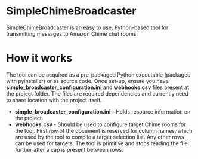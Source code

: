 # SimpleChimeBroadcaster
SimpleChimeBroadcaster is an easy to use, Python-based tool for transmitting messages to Amazon Chime chat rooms.

# How it works
The tool can be acquired as a pre-packaged Python executable (packaged with pyinstaller) or as source code.
Once set-up, ensure you have **simple_broadcaster_configuration.ini** and **webhooks.csv** files present at the project folder. The files are required dependencies and currently need to share location with the project itself.
* **simple_broadcaster_configuration.ini** - Holds resource information on the project.
* **webhooks.csv** - Should be used to configure target Chime rooms for the tool. First row of the document is reserved for column names, which are used by the tool to compile a target selection list. Any other rows can be used for targets. The tool is primitive and stops reading the file further after a cap is present between rows.

